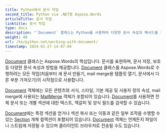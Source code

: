 ```yaml
---
title: Python에서 문서 작업
second_title: Python via .NET용 Aspose.Words
articleTitle: 문서 작업
linktitle: 문서 작업
type: docs
description: "`Document` 클래스는 Python를 사용하여 다양한 문서 속성과 메서드를 제공합니다. Python용 Aspose.Words을 사용하여 수행하려는 모든 작업의 시작점으로 `Document` 클래스를 사용합니다. `Document` 객체는 파일이나 스트림에 저장될 수 있으며 브라우저로 전송될 수도 있습니다."
weight: 40
url: /ko/python-net/working-with-document/
timestamp: 2024-01-27-14-07-04
---
```


[Document](https://reference.aspose.com/words/python-net/aspose.words/document/) 클래스는 Aspose.Words의 핵심입니다. 문서를 표현하며, 문서 저장, 보호 등 다양한 문서 속성과 방법을 제공합니다. [Document](https://reference.aspose.com/words/python-net/aspose.words/document/) 클래스를 Aspose.Words로 수행하려는 모든 작업(처음부터 새 문서 만들기, mail merge용 템플릿 열기, 문서에서 다른 부분 가져오기)의 시작점으로 사용합니다.

[Document](https://reference.aspose.com/words/python-net/aspose.words/document/) 객체에는 모든 콘텐츠와 서식, 스타일, 기본 제공 및 사용자 정의 속성, mail merge에 사용되는 [MailMerge](https://reference.aspose.com/words/python-net/aspose.words.mailmerging/mailmerge/) 객체가 포함되어 있습니다. [Document](https://reference.aspose.com/words/python-net/aspose.words/document/)를 사용하면 전체 문서 또는 개별 섹션에 대한 텍스트, 책갈피 및 양식 필드를 검색할 수 있습니다.

[Document](https://reference.aspose.com/words/python-net/aspose.words/document/)에는 특정 섹션을 얻거나 섹션 복사 또는 이동과 같은 일부 조작을 수행할 수 있는 [Section](https://reference.aspose.com/words/python-net/aspose.words/section/) 개체 컬렉션이 포함되어 있습니다. [Document](https://reference.aspose.com/words/python-net/aspose.words/document/) 객체는 언제든지 파일이나 스트림에 저장될 수 있으며 클라이언트 브라우저로 전송될 수도 있습니다.
